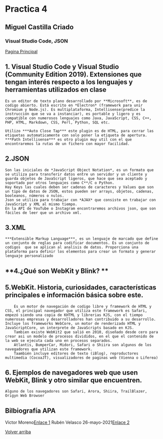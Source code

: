 # Practica 4
##  Miguel Castilla Criado 
### Visual Studio Code, JSON 


<a href= '../README.md'>Pagina Principal</a>

## **1.  Visual Studio Code y Visual Studio (Community Edition 2019). Extensiones que tengan interés respecto a los lenguajes y herramientas utilizados en clase**

    Es un editor de texto plano desarrollado por **Microsoft**, es de codigo abierto. Está escrito en *Electron* (framework para unir Chromium y Node.js). Es multiplataforma, Intellisense(predice la instrucción que se va a instanciar), es portable y ligero y es compatible con numerosos lenguajes como Java, JavaScript, CSS, C++, PHP, HTML, Markdown, CSS, Perl, Python, SQL etc.
    
    Utilizo ***Auto Close Tap*** este plugin es de HTML, para cerrar las etiquetas automaticamente con solo poner la etiqueta de apertura. ***Path Intellisense*** es otro plugin muy util con el que encontraremos la rutas de un fichero con mayor facilidad.
        

## **2.JSON**
 
    Son las iniciales de *JavaScript Object Notation*, es un formato que se utiliza para transferir datos entre un servidor y un cliente y  guarda objetos de JavaScript ligeros, que hace que sea aceptado y soportado por otros lenguajes como C**/C o Python.
    Hay Keys las cuales deben ser cadenas de caracteres y Values que son un tipo de datos de JSON, estos pueden ser arrays, objetos, cadenas, booleanos, números o nulos.
    Json se utiliza para trabajar con *AJAX* que consiste en trabajar con JavaScript y XML al mismo tiempo.
    En la API de YouTube o Instagram encontraremos archivos json, que son fáciles de leer que un archivo xml.
    

       
## **3.XML**
        
    ***Extensible Markup Language***, es un lenguaje de marcado que define un conjunto de reglas para codificar documentos. Es un conjunto de codigos  que se aplican al analisis de datos. Proporciona una plataforma para definir los elementos para crear un formato y generar lenguaje personalizado
        
        
        
        
## **4.¿Qué son WebKit y Blink? **
      
        

## **5.WebKit. Historia, curiosidades, características principales e información básica sobre este.**
        Es un motor de navegación de codigo libre y framework de HTML y CSS, el principal navegador que utiliza este framework es Safari, empezó siendo una copia de KHTML y librerias KJS, con el tiempo numerosas empresas y desarrolladores han contribuido a su desarrollo. Incluye los frameworks WebCore, un motor de renderizado HTML y JavaScriptCore, un interprete de JavaScripts basado en KJS. 
        Tambien existe WebKit2 que salió en 2010, diseñado desde cero para crear asi un modelo de procesos divididos, en el que el contenido de la web se ejecuta cada uno en procesos separados.
        Atlantis, BumperCar, Midori, Safari o Shiira son algunos de los navegadores que utilizan este framework.
        Taambién incluye editores de texto (iBlog), reproductores multimedia (CocoaJT), visualizadores de paginas web (Vienna o Liferea)

## **6. Ejemplos de navegadores web que usen WebKit, Blink y otro similar que encuentren.**
    Alguno de los navegadores son Safari, Arora, Shiira, TrailBlazer, Origyn Web Browser
   
## Bilbiografía APA

Victor Moreno[Enlace 1](https://blogs.itpro.es/eduardocloud/2016/08/22/visual-studio-code-que-es-y-que-no-es/)
Rubén Velasco 26-mayo-2021[Enlace 2](https://www.softzone.es/programas/utilidades/visual-studio-code/)

[Volver arriba](#Practica-4)
```